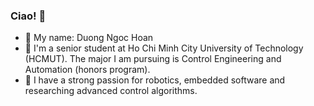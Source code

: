 ### Ciao! 👋
- 👨 My name: Duong Ngoc Hoan
- 🔭 I'm a senior student at Ho Chi Minh City University of Technology (HCMUT). The major I am pursuing is Control Engineering and Automation (honors program).
- 🌱 I have a strong passion for robotics, embedded software and researching advanced control algorithms.

<!--
**hoantrau2/hoantrau2** is a ✨ _special_ ✨ repository because its `README.md` (this file) appears on your GitHub profile.

Here are some ideas to get you started:

- 
- 
- 👯 I’m looking to collaborate on ...
- 🤔 I’m looking for help with ...
- 💬 Ask me about ...
- 📫 How to reach me: ...
- 😄 Pronouns: ...
- ⚡ Fun fact: ...
-->
